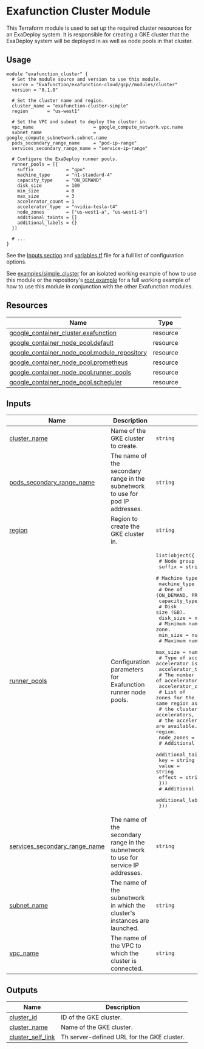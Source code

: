 # Exafunction Cluster Module

This Terraform module is used to set up the required cluster resources for an ExaDeploy system. It is responsible for creating a GKE cluster that the ExaDeploy system will be deployed in as well as node pools in that cluster.

## Usage
```hcl
module "exafunction_cluster" {
  # Set the module source and version to use this module.
  source = "Exafunction/exafunction-cloud/gcp//modules/cluster"
  version = "0.1.0"

  # Set the cluster name and region.
  cluster_name = "exafunction-cluster-simple"
  region       = "us-west1"

  # Set the VPC and subnet to deploy the cluster in.
  vpc_name                      = google_compute_network.vpc.name
  subnet_name                   = google_compute_subnetwork.subnet.name
  pods_secondary_range_name     = "pod-ip-range"
  services_secondary_range_name = "service-ip-range"

  # Configure the ExaDeploy runner pools.
  runner_pools = [{
    suffix            = "gpu"
    machine_type      = "n1-standard-4"
    capacity_type     = "ON_DEMAND"
    disk_size         = 100
    min_size          = 0
    max_size          = 3
    accelerator_count = 1
    accelerator_type  = "nvidia-tesla-t4"
    node_zones        = ["us-west1-a", "us-west1-b"]
    additional_taints = []
    additional_labels = {}
  }]

  # ...
}
```
See the [Inputs section](#inputs) and [variables.tf](https://github.com/Exafunction/terraform-gcp-exafunction-cloud/tree/main/modules/cluster/variables.tf) file for a full list of configuration options.

See [examples/simple_cluster](https://github.com/Exafunction/terraform-gcp-exafunction-cloud/tree/main/modules/cluster/examples/simple_cluster) for an isolated working example of how to use this module or the repository's [root example](https://github.com/Exafunction/terraform-gcp-exafunction-cloud) for a full working example of how to use this module in conjunction with the other Exafunction modules.

<!-- BEGIN_TF_DOCS -->
## Resources

| Name | Type |
|------|------|
| [google_container_cluster.exafunction](https://registry.terraform.io/providers/hashicorp/google/latest/docs/resources/container_cluster) | resource |
| [google_container_node_pool.default](https://registry.terraform.io/providers/hashicorp/google/latest/docs/resources/container_node_pool) | resource |
| [google_container_node_pool.module_repository](https://registry.terraform.io/providers/hashicorp/google/latest/docs/resources/container_node_pool) | resource |
| [google_container_node_pool.prometheus](https://registry.terraform.io/providers/hashicorp/google/latest/docs/resources/container_node_pool) | resource |
| [google_container_node_pool.runner_pools](https://registry.terraform.io/providers/hashicorp/google/latest/docs/resources/container_node_pool) | resource |
| [google_container_node_pool.scheduler](https://registry.terraform.io/providers/hashicorp/google/latest/docs/resources/container_node_pool) | resource |

## Inputs

| Name | Description | Type | Default | Required |
|------|-------------|------|---------|:--------:|
| <a name="input_cluster_name"></a> [cluster\_name](#input\_cluster\_name) | Name of the GKE cluster to create. | `string` | `"exafunction-cluster"` | no |
| <a name="input_pods_secondary_range_name"></a> [pods\_secondary\_range\_name](#input\_pods\_secondary\_range\_name) | The name of the secondary range in the subnetwork to use for pod IP addresses. | `string` | n/a | yes |
| <a name="input_region"></a> [region](#input\_region) | Region to create the GKE cluster in. | `string` | n/a | yes |
| <a name="input_runner_pools"></a> [runner\_pools](#input\_runner\_pools) | Configuration parameters for Exafunction runner node pools. | <pre>list(object({<br>    # Node group suffix.<br>    suffix = string<br>    # Machine type to use.<br>    machine_type = string<br>    # One of (ON_DEMAND, PREEMPTIBLE, SPOT).<br>    capacity_type = string<br>    # Disk size (GB).<br>    disk_size = number<br>    # Minimum number of nodes per zone.<br>    min_size = number<br>    # Maximum number of nodes per zone.<br>    max_size = number<br>    # Type of accelerator to attach. If empty, no accelerator is attached.<br>    accelerator_type = string<br>    # The number of accelerators to attach.<br>    accelerator_count = number<br>    # List of zones for the Exafunction runner node pool. Zones must be within the same region as<br>    # the cluster. For node pools with attached accelerators, must specify a list of zones where<br>    # the accelerators are available. If empty, use the default set of zones for the region.<br>    node_zones = list(string)<br>    # Additional taints.<br>    additional_taints = list(object({<br>      key    = string<br>      value  = string<br>      effect = string<br>    }))<br>    # Additional labels.<br>    additional_labels = map(string)<br>  }))</pre> | <pre>[<br>  {<br>    "accelerator_count": 1,<br>    "accelerator_type": "nvidia-tesla-t4",<br>    "additional_labels": {},<br>    "additional_taints": [],<br>    "capacity_type": "ON_DEMAND",<br>    "disk_size": 100,<br>    "machine_type": "n1-standard-4",<br>    "max_size": 3,<br>    "min_size": 0,<br>    "node_zones": [<br>      "us-west1-a",<br>      "us-west1-b"<br>    ],<br>    "suffix": "gpu"<br>  }<br>]</pre> | no |
| <a name="input_services_secondary_range_name"></a> [services\_secondary\_range\_name](#input\_services\_secondary\_range\_name) | The name of the secondary range in the subnetwork to use for service IP addresses. | `string` | n/a | yes |
| <a name="input_subnet_name"></a> [subnet\_name](#input\_subnet\_name) | The name of the subnetwork in which the cluster's instances are launched. | `string` | n/a | yes |
| <a name="input_vpc_name"></a> [vpc\_name](#input\_vpc\_name) | The name of the VPC to which the cluster is connected. | `string` | n/a | yes |

## Outputs

| Name | Description |
|------|-------------|
| <a name="output_cluster_id"></a> [cluster\_id](#output\_cluster\_id) | ID of the GKE cluster. |
| <a name="output_cluster_name"></a> [cluster\_name](#output\_cluster\_name) | Name of the GKE cluster. |
| <a name="output_cluster_self_link"></a> [cluster\_self\_link](#output\_cluster\_self\_link) | Th server-defined URL for the GKE cluster. |
<!-- END_TF_DOCS -->
